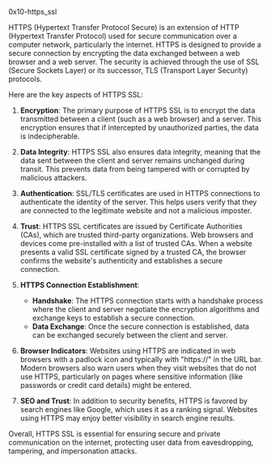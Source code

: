 0x10-https_ssl

HTTPS (Hypertext Transfer Protocol Secure) is an extension of HTTP (Hypertext Transfer Protocol) used for secure communication over a computer network, particularly the internet. HTTPS is designed to provide a secure connection by encrypting the data exchanged between a web browser and a web server. The security is achieved through the use of SSL (Secure Sockets Layer) or its successor, TLS (Transport Layer Security) protocols.

Here are the key aspects of HTTPS SSL:

1. **Encryption**: The primary purpose of HTTPS SSL is to encrypt the data transmitted between a client (such as a web browser) and a server. This encryption ensures that if intercepted by unauthorized parties, the data is indecipherable.

2. **Data Integrity**: HTTPS SSL also ensures data integrity, meaning that the data sent between the client and server remains unchanged during transit. This prevents data from being tampered with or corrupted by malicious attackers.

3. **Authentication**: SSL/TLS certificates are used in HTTPS connections to authenticate the identity of the server. This helps users verify that they are connected to the legitimate website and not a malicious imposter.

4. **Trust**: HTTPS SSL certificates are issued by Certificate Authorities (CAs), which are trusted third-party organizations. Web browsers and devices come pre-installed with a list of trusted CAs. When a website presents a valid SSL certificate signed by a trusted CA, the browser confirms the website's authenticity and establishes a secure connection.

5. **HTTPS Connection Establishment**:
    - **Handshake**: The HTTPS connection starts with a handshake process where the client and server negotiate the encryption algorithms and exchange keys to establish a secure connection.
    - **Data Exchange**: Once the secure connection is established, data can be exchanged securely between the client and server.

6. **Browser Indicators**: Websites using HTTPS are indicated in web browsers with a padlock icon and typically with "https://" in the URL bar. Modern browsers also warn users when they visit websites that do not use HTTPS, particularly on pages where sensitive information (like passwords or credit card details) might be entered.

7. **SEO and Trust**: In addition to security benefits, HTTPS is favored by search engines like Google, which uses it as a ranking signal. Websites using HTTPS may enjoy better visibility in search engine results.

Overall, HTTPS SSL is essential for ensuring secure and private communication on the internet, protecting user data from eavesdropping, tampering, and impersonation attacks.
